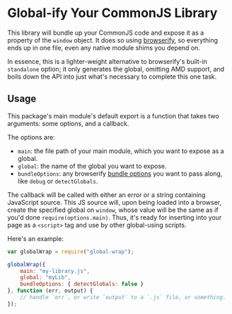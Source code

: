 # Global-ify Your CommonJS Library

This library will bundle up your CommonJS code and expose it as a property of the `window` object. It does so using
[browserify](https://github.com/substack/node-browserify), so everything ends up in one file, even any native module
shims you depend on.

In essence, this is a lighter-weight alternative to browserify's built-in `standalone` option; it only generates the
global, omitting AMD support, and boils down the API into just what's necessary to complete this one task.

## Usage

This package's main module's default export is a function that takes two arguments: some options, and a callback.

The options are:

- `main`: the file path of your main module, which you want to expose as a global.
- `global`: the name of the global you want to expose.
- `bundleOptions`: any browserify [bundle options](https://github.com/substack/node-browserify#bbundleopts-cb) you want
  to pass along, like `debug` or `detectGlobals`.

The callback will be called with either an error or a string containing JavaScript source. This JS source will, upon
being loaded into a browser, create the specified global on `window`, whose value will be the same as if you'd done
`require(options.main)`. Thus, it's ready for inserting into your page as a `<script>` tag and use by other
global-using scripts.

Here's an example:

```js
var globalWrap = require("global-wrap");

globalWrap({
    main: "my-library.js",
    global: "myLib",
    bundleOptions: { detectGlobals: false }
}, function (err, output) {
    // handle `err`, or write `output` to a `.js` file, or something.
});
```
